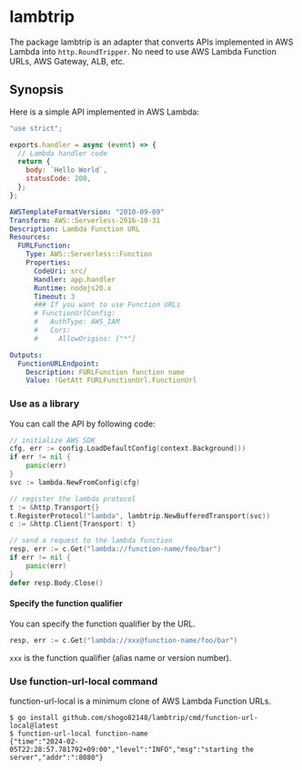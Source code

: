 # lambtrip

The package lambtrip is an adapter that converts APIs implemented in AWS Lambda into `http.RoundTripper`.
No need to use AWS Lambda Function URLs, AWS Gateway, ALB, etc.

## Synopsis

Here is a simple API implemented in AWS Lambda:

```javascript
"use strict";

exports.handler = async (event) => {
  // Lambda handler code
  return {
    body: `Hello World`,
    statusCode: 200,
  };
};
```

```yaml
AWSTemplateFormatVersion: "2010-09-09"
Transform: AWS::Serverless-2016-10-31
Description: Lambda Function URL
Resources:
  FURLFunction:
    Type: AWS::Serverless::Function
    Properties:
      CodeUri: src/
      Handler: app.handler
      Runtime: nodejs20.x
      Timeout: 3
      ### If you want to use Function URLs
      # FunctionUrlConfig:
      #   AuthType: AWS_IAM
      #   Cors:
      #     AllowOrigins: ["*"]

Outputs:
  FunctionURLEndpoint:
    Description: FURLFunction function name
    Value: !GetAtt FURLFunctionUrl.FunctionUrl
```

### Use as a library

You can call the API by following code:

```go
// initialize AWS SDK
cfg, err := config.LoadDefaultConfig(context.Background())
if err != nil {
    panic(err)
}
svc := lambda.NewFromConfig(cfg)

// register the lambda protocol
t := &http.Transport{}
t.RegisterProtocol("lambda", lambtrip.NewBufferedTransport(svc))
c := &http.Client{Transport: t}

// send a request to the lambda function
resp, err := c.Get("lambda://function-name/foo/bar")
if err != nil {
    panic(err)
}
defer resp.Body.Close()
```

#### Specify the function qualifier

You can specify the function qualifier by the URL.

```go
resp, err := c.Get("lambda://xxx@function-name/foo/bar")
```

`xxx` is the function qualifier (alias name or version number).

### Use function-url-local command

function-url-local is a minimum clone of AWS Lambda Function URLs.

```
$ go install github.com/shogo82148/lambtrip/cmd/function-url-local@latest
$ function-url-local function-name
{"time":"2024-02-05T22:28:57.781792+09:00","level":"INFO","msg":"starting the server","addr":":8080"}
```
